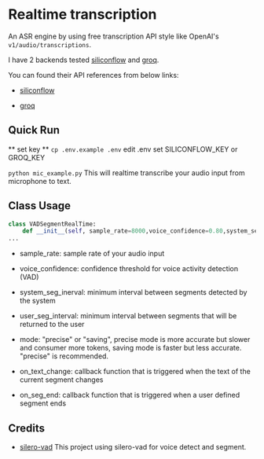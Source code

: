# Realtime transcription

An ASR engine by using free transcription API style like OpenAI's `v1/audio/transcriptions`. 

I have 2 backends tested [siliconflow](https://cloud.siliconflow.cn?referrer=clxhh3xlg0001rx6r4ywpk4m4) and [groq](https://groq.com). 

You can found their API references from below links:

- [siliconflow](https://docs.siliconflow.cn/reference/createaudiotranscriptions-1?referrer=clxhh3xlg0001rx6r4ywpk4m4)

- [groq](https://console.groq.com/docs/speech-text)

## Quick Run 
** set key **
`cp .env.example .env` edit .env set SILICONFLOW_KEY or GROQ_KEY 

`python mic_example.py` 
This will realtime transcribe your audio input from microphone to text.

## Class Usage
```python
class VADSegmentRealTime:
    def __init__(self, sample_rate=8000,voice_confidence=0.80,system_seg_inerval=0.3, user_seg_interval = 0.8, mode="precise", on_text_change=None, on_seg_end=None):
...
```
- sample_rate: sample rate of your audio input

- voice_confidence: confidence threshold for voice activity detection (VAD)

- system_seg_inerval: minimum interval between segments detected by the system

- user_seg_interval: minimum interval between segments that will be returned to the user

- mode: "precise" or "saving", precise mode is more accurate but slower and consumer more tokens, saving mode is faster but less accurate. "precise" is recommended.

- on_text_change: callback function that is triggered when the text of the current segment changes

- on_seg_end: callback function that is triggered when a user defined segment ends

## Credits

- [silero-vad](https://github.com/snakers4/silero-vad) This project using silero-vad for voice detect and segment.